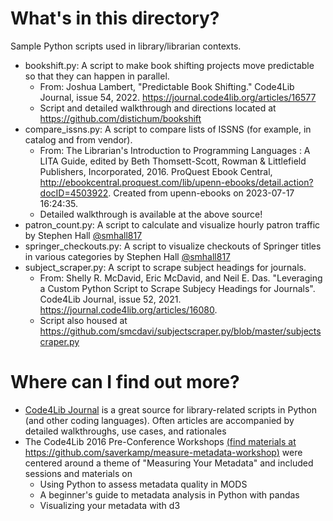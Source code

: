 # What's in this directory?

Sample Python scripts used in library/librarian contexts.
- bookshift.py: A script to make book shifting projects move predictable so that they can happen in parallel.
    - From: Joshua Lambert, "Predictable Book Shifting." Code4Lib Journal, issue 54, 2022. https://journal.code4lib.org/articles/16577
    - Script and detailed walkthrough and directions located at https://github.com/distichum/bookshift
- compare_issns.py: A script to compare lists of ISSNS (for example, in catalog and from vendor).
    - From: The Librarian's Introduction to Programming Languages : A LITA Guide, edited by Beth Thomsett-Scott, Rowman & Littlefield Publishers, Incorporated, 2016. ProQuest Ebook Central, http://ebookcentral.proquest.com/lib/upenn-ebooks/detail.action?docID=4503922. Created from upenn-ebooks on 2023-07-17 16:24:35.
    - Detailed walkthrough is available at the above source!
- patron_count.py: A script to calculate and visualize hourly patron traffic by Stephen Hall [@smhall817](https://github.com/smhall817)
- springer_checkouts.py: A script to visualize checkouts of Springer titles in various categories by Stephen Hall [@smhall817](https://github.com/smhall817)
- subject_scraper.py: A script to scrape subject headings for journals.
    - From: Shelly R. McDavid, Eric McDavid, and Neil E. Das. "Leveraging a Custom Python Script to Scrape Subjecy Headings for Journals". Code4Lib Journal, issue 52, 2021. https://journal.code4lib.org/articles/16080.
    - Script also housed at https://github.com/smcdavi/subjectscraper.py/blob/master/subjectscraper.py


# Where can I find out more?
- [Code4Lib Journal](https://journal.code4lib.org/) is a great source for library-related scripts in Python (and other coding languages). Often articles are accompanied by detailed walkthroughs, use cases, and rationales
- The Code4Lib 2016 Pre-Conference Workshops [(find materials at https://github.com/saverkamp/measure-metadata-workshop)](https://github.com/saverkamp/measure-metadata-workshop) were centered around a theme of "Measuring Your Metadata" and included sessions and materials on
    - Using Python to assess metadata quality in MODS
    - A beginner's guide to metadata analysis in Python with pandas
    - Visualizing your metadata with d3
